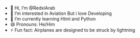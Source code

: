- 👋 Hi, I’m @RedxiArab
- 👀 I’m interested in Aviation But i love Developing
- 🌱 I’m currently learning Html and Python
- 😄 Pronouns: He/Him
- ⚡ Fun fact: Airplanes are designed to be struck by lightning

<!---
RedxiArab/RedxiArab is a ✨ special ✨ repository because its `README.md` (this file) appears on your GitHub profile.
You can click the Preview link to take a look at your changes.
--->

